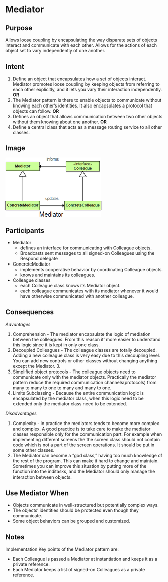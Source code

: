 # Mediator #

## Purpose ##

Allows loose coupling by encapsulating the way disparate sets of objects interact and communicate with each other. Allows for the actions of each object set to vary independently of one another.
## Intent ##

1. Define an object that encapsulates how a set of objects interact. Mediator promotes loose coupling by keeping objects from referring to each other explicitly, and it lets you vary their interaction independently.
**OR**
2. The Mediator pattern is there to enable objects to communicate without knowing each other’s identities. It also encapsulates a protocol that objects can follow.
**OR**
3. Defines an object that allows communication between two other objects without them knowing about one another.
**OR**
4. Define a central class that acts as a message routing service to all other classes.

## Image ##

![alt text](./Images/Mediator-1.md.png "Mediator")

## Participants ##

+ Mediator
  + defines an interface for communicating with Colleague objects.
  + Broadcasts sent messages to all signed-on Colleagues using the Respond delegate
+ ConcreteMediator
  + implements cooperative behavior by coordinating Colleague objects.
  + knows and maintains its colleagues.
+ Colleague classes
  + each Colleague class knows its Mediator object.
  + each colleague communicates with its mediator whenever it would have otherwise communicated with another colleague.

## Consequences ##

*Advantages*

1. Comprehension - The mediator encapsulate the logic of mediation between the colleagues. From this reason it' more easier to understand this logic since it is kept in only one class.
2. Decoupled Colleagues - The colleague classes are totally decoupled. Adding a new colleague class is very easy due to this decoupling level. You can add new controls or other classes without changing anything except the Mediator.    3.
3. Simplified object protocols - The colleague objects need to communicate only with the mediator objects. Practically the mediator pattern reduce the required communication channels(protocols) from many to many to one to many and many to one.
4. Limits Subclassing - Because the entire communication logic is encapsulated by the mediator class, when this logic need to be extended only the mediator class need to be extended.

*Disadvantages*

1. Complexity - in practice the mediators tends to become more complex and complex. A good practice is to take care to make the mediator classes responsible only for the communication part. For example when implementing different screens the the screen class should not contain code which is not a part of the screen operations. It should be put in some other classes.
2. The Mediator can become a “god class,” having too much knowledge of the rest of the program. This can make it hard to change and maintain. Sometimes you can improve this situation by putting more of the function into the inditasks, and the Mediator should only manage the interaction between objects.

## Use Mediator When ##

+ Objects communicate in well-structured but potentially complex ways.
+ The objects’ identities should be protected even though they communicate.
+ Some object behaviors can be grouped and customized.

## Notes ##

Implementation
Key points of the Mediator pattern are:

+ Each Colleague is passed a Mediator at instantiation and keeps it as a private reference.
+ Each Mediator keeps a list of signed-on Colleagues as a private reference.
